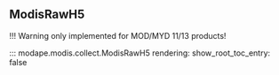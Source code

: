 
## ModisRawH5

!!! Warning
    only implemented for
    MOD/MYD 11/13 products!


::: modape.modis.collect.ModisRawH5
    rendering:
      show_root_toc_entry: false
